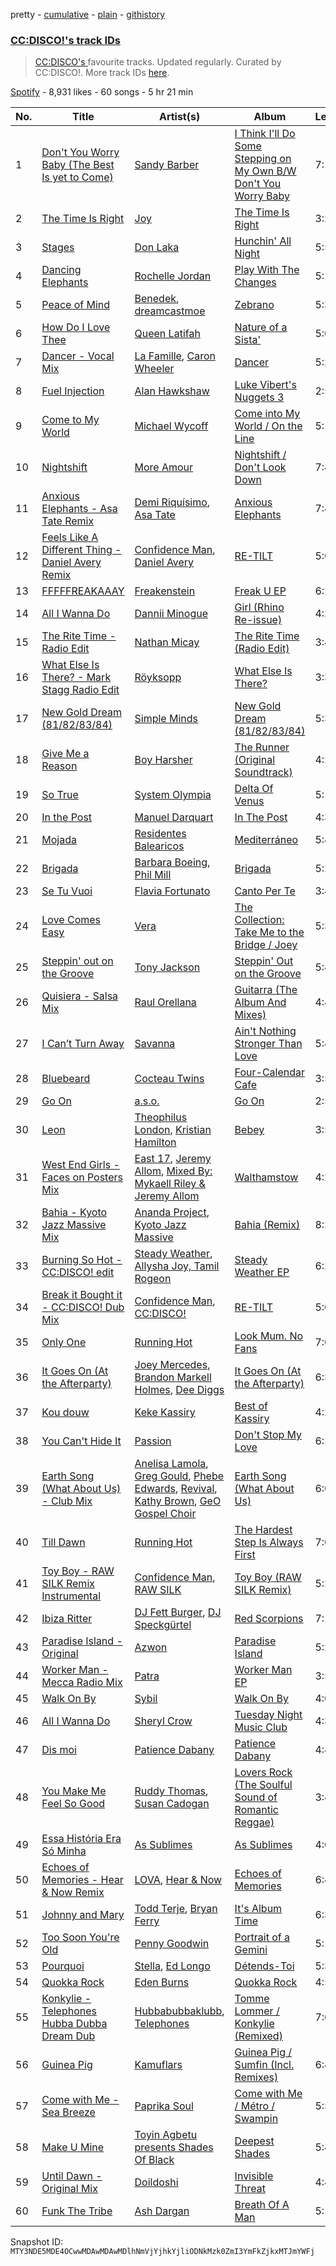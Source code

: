 pretty - [cumulative](/playlists/cumulative/37i9dQZF1DXd9gokF77pBJ.md) - [plain](/playlists/plain/37i9dQZF1DXd9gokF77pBJ) - [githistory](https://github.githistory.xyz/mackorone/spotify-playlist-archive/blob/main/playlists/plain/37i9dQZF1DXd9gokF77pBJ)

### [CC:DISCO!'s track IDs](https://open.spotify.com/playlist/37i9dQZF1DXd9gokF77pBJ)

> <a href="spotify:artist:37fxVoFAMzet5CiiDg7SL7">CC:DISCO's </a> favourite tracks\. Updated regularly\. Curated by CC:DISCO!\. More track IDs <a href="spotify:genre:track\_id">here</a>.

[Spotify](https://open.spotify.com/user/spotify) - 8,931 likes - 60 songs - 5 hr 21 min

| No. | Title | Artist(s) | Album | Length |
|---|---|---|---|---|
| 1 | [Don't You Worry Baby \(The Best Is yet to Come\)](https://open.spotify.com/track/6jg3qW3RAZEcQUeuff6RiG) | [Sandy Barber](https://open.spotify.com/artist/5smHFUSf9HBHBw8Ce0mh2s) | [I Think I'll Do Some Stepping on My Own B/W Don't You Worry Baby](https://open.spotify.com/album/64MOZaHY7xjXHdYed7eU1t) | 7:14 |
| 2 | [The Time Is Right](https://open.spotify.com/track/06IAXVDdjl2JHgHOoVzVG9) | [Joy](https://open.spotify.com/artist/4S7rljGywrEzPChY7XHLER) | [The Time Is Right](https://open.spotify.com/album/42Tq3LQmGWjCq5dkPQXmmg) | 3:25 |
| 3 | [Stages](https://open.spotify.com/track/4IJ3M8iAOJgvA9grJoCys1) | [Don Laka](https://open.spotify.com/artist/1pVB3hFHwbaa3CkI72nQfQ) | [Hunchin' All Night](https://open.spotify.com/album/7DQYEeeElfRlwjyjA1SVL1) | 5:55 |
| 4 | [Dancing Elephants](https://open.spotify.com/track/4EGz4rN8kpKF5mx5i0HHm1) | [Rochelle Jordan](https://open.spotify.com/artist/3MM3uKNdJbvefUael12dl3) | [Play With The Changes](https://open.spotify.com/album/5qJ0CnwfIUUgcKFdrjRP6v) | 5:18 |
| 5 | [Peace of Mind](https://open.spotify.com/track/01B8c1fCg84OAGjy3DyTd1) | [Benedek](https://open.spotify.com/artist/0VGUa1xtVL7g1srvyzbY7t), [dreamcastmoe](https://open.spotify.com/artist/05PeUup2zYw9VOGnaknbn9) | [Zebrano](https://open.spotify.com/album/2K7g3LpcZKPDusWTsZ1bgd) | 5:36 |
| 6 | [How Do I Love Thee](https://open.spotify.com/track/67DtvJpIeuAYuTr6BKHgeu) | [Queen Latifah](https://open.spotify.com/artist/5m7wCUhYhBh7A3A3YMxrbt) | [Nature of a Sista'](https://open.spotify.com/album/3Jt4VAHeS6qE9tmVrl5Byz) | 5:01 |
| 7 | [Dancer \- Vocal Mix](https://open.spotify.com/track/3fSFS8mA0bn5tysmddNZQw) | [La Famille](https://open.spotify.com/artist/0JydFhn1rNSTzrDZuZ98PN), [Caron Wheeler](https://open.spotify.com/artist/2RhMHmV21ZDcSGZ872U4ZY) | [Dancer](https://open.spotify.com/album/0wR3BVI2gBzo3SlGJvNHoW) | 5:26 |
| 8 | [Fuel Injection](https://open.spotify.com/track/3mjnC1wLLjX8pzQbv1IQgM) | [Alan Hawkshaw](https://open.spotify.com/artist/4xJbCqwNfYlbl8v026L24T) | [Luke Vibert's Nuggets 3](https://open.spotify.com/album/4XhHiKbo6yUr642e0GCrhK) | 2:50 |
| 9 | [Come to My World](https://open.spotify.com/track/5iLO42W37wwR15eVtbQxHV) | [Michael Wycoff](https://open.spotify.com/artist/03WrOkxi8Ktm2tBYI1Z7vV) | [Come into My World / On the Line](https://open.spotify.com/album/7eUzClku2HdVYIqkHpiJiz) | 5:16 |
| 10 | [Nightshift](https://open.spotify.com/track/6owXUyIRf9TghK1IQXUb1u) | [More Amour](https://open.spotify.com/artist/1C3kP4fY3Slqe9UuGzS1b3) | [Nightshift / Don't Look Down](https://open.spotify.com/album/1QYYUVvtBS3WYQSZhkgDJW) | 7:49 |
| 11 | [Anxious Elephants \- Asa Tate Remix](https://open.spotify.com/track/7zSYsueFjdppvkYdcguNCp) | [Demi Riquísimo](https://open.spotify.com/artist/1GIv2BGriYO1IdownXWWac), [Asa Tate](https://open.spotify.com/artist/2m6WH0HJcjDrjqEljgQQN7) | [Anxious Elephants](https://open.spotify.com/album/0u0rzxSzs2tcCFC0qOmgQA) | 7:41 |
| 12 | [Feels Like A Different Thing \- Daniel Avery Remix](https://open.spotify.com/track/1shRenemeWoKxg80q68ANm) | [Confidence Man](https://open.spotify.com/artist/0RwXnFrEoI8tltFvYpJgP6), [Daniel Avery](https://open.spotify.com/artist/1EULJuDFWpZ9xg4YwtUGGt) | [RE\-TILT](https://open.spotify.com/album/0zHWRMhq93EvXagIxc4IGb) | 5:03 |
| 13 | [FFFFFREAKAAAY](https://open.spotify.com/track/5MKPScNN7LWd3a40kk2EoW) | [Freakenstein](https://open.spotify.com/artist/7Bcfp0ViTMa6F4xedbUhun) | [Freak U EP](https://open.spotify.com/album/5NWxhmFUVG1kEXGxQ9HyrI) | 6:21 |
| 14 | [All I Wanna Do](https://open.spotify.com/track/38TLvvqAHWSNJtq4l09yfW) | [Dannii Minogue](https://open.spotify.com/artist/6XCS9JCn56Q252cMOTbeq6) | [Girl \(Rhino Re\-issue\)](https://open.spotify.com/album/70nzlIb5chg1iMGhh8Gd3S) | 4:29 |
| 15 | [The Rite Time \- Radio Edit](https://open.spotify.com/track/1FD1QJDanGbIvlzISHezws) | [Nathan Micay](https://open.spotify.com/artist/6U7MOIhacysUEnfJ41WfhC) | [The Rite Time \(Radio Edit\)](https://open.spotify.com/album/0ieNOineZMrDVzWV9iLPYC) | 3:49 |
| 16 | [What Else Is There? \- Mark Stagg Radio Edit](https://open.spotify.com/track/1pC0MvVlAALf3n9RlP975f) | [Röyksopp](https://open.spotify.com/artist/5nPOO9iTcrs9k6yFffPxjH) | [What Else Is There?](https://open.spotify.com/album/1FjqxFm7Fd4yB0UDHHH0KT) | 3:38 |
| 17 | [New Gold Dream \(81/82/83/84\)](https://open.spotify.com/track/7MhDU9xSWM1LPQGPFkAEJC) | [Simple Minds](https://open.spotify.com/artist/6hN9F0iuULZYWXppob22Aj) | [New Gold Dream \(81/82/83/84\)](https://open.spotify.com/album/6dn2O3un8SV0QZ421jDdEj) | 5:38 |
| 18 | [Give Me a Reason](https://open.spotify.com/track/0s1bzOaz2BgIbvYhwGwpmq) | [Boy Harsher](https://open.spotify.com/artist/4iom7VVRU6AHRIu1JUXpLG) | [The Runner \(Original Soundtrack\)](https://open.spotify.com/album/5dfc4xJu4rrdd7oufQu73H) | 4:25 |
| 19 | [So True](https://open.spotify.com/track/5iwS6u0zGbQkLFWXLGDr54) | [System Olympia](https://open.spotify.com/artist/2qtARFvBzCjOuGbXFAF0iX) | [Delta Of Venus](https://open.spotify.com/album/0rLjKe41TizBh87gtdbyQl) | 5:14 |
| 20 | [In the Post](https://open.spotify.com/track/0wfGxyRy073Lhr6tcWH4mF) | [Manuel Darquart](https://open.spotify.com/artist/0mumYdYeqKkr99t3iDEHGS) | [In The Post](https://open.spotify.com/album/6rRZkneJaw1HrlAeUMQOdv) | 4:32 |
| 21 | [Mojada](https://open.spotify.com/track/7KeU2lZdmzHgI5maPkfIc8) | [Residentes Balearicos](https://open.spotify.com/artist/1cOrrxnHshhMoDDdjBfPSG) | [Mediterráneo](https://open.spotify.com/album/7og32GZViYHNRYMhgFffBH) | 5:41 |
| 22 | [Brigada](https://open.spotify.com/track/5GDhxndpilh5O6BDNFwN6f) | [Barbara Boeing](https://open.spotify.com/artist/7uf1b4UI1VVKwwcQO0laWZ), [Phil Mill](https://open.spotify.com/artist/4dw0GyllDDJ5bY9SaGCw5E) | [Brigada](https://open.spotify.com/album/4SYy5FSilSqQRkWBrKzp9n) | 5:23 |
| 23 | [Se Tu Vuoi](https://open.spotify.com/track/0YDc4kVUW7J0Yr908XFEUa) | [Flavia Fortunato](https://open.spotify.com/artist/6u4qQuBV1wEiChGgPVT45f) | [Canto Per Te](https://open.spotify.com/album/2T4GTTm7POJdcUfRKn4EC1) | 3:40 |
| 24 | [Love Comes Easy](https://open.spotify.com/track/3ExcEpHblGcPikCpcgNNAB) | [Vera](https://open.spotify.com/artist/0FkJ8SID5QlL8bWQBMmtmh) | [The Collection: Take Me to the Bridge / Joey](https://open.spotify.com/album/6xVKvK1yeMBO4EhnY7gKwH) | 5:32 |
| 25 | [Steppin' out on the Groove](https://open.spotify.com/track/4QHFZhYuhKczwn0NGBFOcM) | [Tony Jackson](https://open.spotify.com/artist/5Y6G21rp2MNCIePfimbbyO) | [Steppin' Out on the Groove](https://open.spotify.com/album/0uPHY9BW2EAYtQq619slgu) | 5:49 |
| 26 | [Quisiera \- Salsa Mix](https://open.spotify.com/track/5GZE8TATkHhQKsqkjEt4aq) | [Raul Orellana](https://open.spotify.com/artist/6htHgk48aAS94faA48Jq3w) | [Guitarra \(The Album And Mixes\)](https://open.spotify.com/album/6rnVhXqN1pvdMqOxPdkioQ) | 4:42 |
| 27 | [I Can’t Turn Away](https://open.spotify.com/track/3mm0ZejN1arUzTmYEtpWeK) | [Savanna](https://open.spotify.com/artist/17M5hrxVWrmJTr1NlHlaKJ) | [Ain't Nothing Stronger Than Love](https://open.spotify.com/album/2B9lFGikDCPAInwRJOWbfe) | 5:46 |
| 28 | [Bluebeard](https://open.spotify.com/track/4kxpoNJE8r3LgsSzEqaEDU) | [Cocteau Twins](https://open.spotify.com/artist/5Wabl1lPdNOeIn0SQ5A1mp) | [Four\-Calendar Cafe](https://open.spotify.com/album/07poC3fOw5E0tAZ6Zc46AN) | 3:54 |
| 29 | [Go On](https://open.spotify.com/track/1vwzpWzUG5c8Hr36bu1Cbw) | [a.s.o.](https://open.spotify.com/artist/2a4fzfmDaQvYBhBR5hp2jj) | [Go On](https://open.spotify.com/album/6GZjGWlyqF0Pu6wI2SBDr1) | 2:52 |
| 30 | [Leon](https://open.spotify.com/track/4JMgp4eaUGnLFqZtSjCYB8) | [Theophilus London](https://open.spotify.com/artist/4EMtGVFvfCSrEmWaGV0roE), [Kristian Hamilton](https://open.spotify.com/artist/5N5Sh4gVdtIQU9uhwHUlN5) | [Bebey](https://open.spotify.com/album/31e6kRTlCq4KGjg3XA6m5K) | 3:56 |
| 31 | [West End Girls \- Faces on Posters Mix](https://open.spotify.com/track/7yEijwIT9WHKXH4YOb8E2F) | [East 17](https://open.spotify.com/artist/6lOC7lwSO1ql4Gc2Y3QObY), [Jeremy Allom](https://open.spotify.com/artist/2PFtUjgbzaDEEF0gSN6PsI), [Mixed By: Mykaell Riley & Jeremy Allom](https://open.spotify.com/artist/7fJkvrfbWiCiQEToPCkmn6) | [Walthamstow](https://open.spotify.com/album/5hVUeW05qGAIc1YA3h2Y7O) | 4:27 |
| 32 | [Bahia \- Kyoto Jazz Massive Mix](https://open.spotify.com/track/2uRoRLASdX1nOrwjziK98Q) | [Ananda Project](https://open.spotify.com/artist/5SMPsvWbnxL1B6SRIAn37c), [Kyoto Jazz Massive](https://open.spotify.com/artist/10Mz09DRdfsBvUVTUWiqIv) | [Bahia \(Remix\)](https://open.spotify.com/album/7MGsWVNSul0gtPEvMSnuLq) | 8:27 |
| 33 | [Burning So Hot \- CC:DISCO! edit](https://open.spotify.com/track/6vjdiWie9mPtBcU0Es2phq) | [Steady Weather](https://open.spotify.com/artist/250KDQoG6031aEecBnUlxu), [Allysha Joy, Tamil Rogeon](https://open.spotify.com/artist/59xReERk3oLEunXWWJE64F) | [Steady Weather EP](https://open.spotify.com/album/4JZ5AJNXYBEB1O26usPOhd) | 6:20 |
| 34 | [Break it Bought it \- CC:DISCO! Dub Mix](https://open.spotify.com/track/13Lmdx2WUYP7wUoQjGwLv5) | [Confidence Man](https://open.spotify.com/artist/0RwXnFrEoI8tltFvYpJgP6), [CC:DISCO!](https://open.spotify.com/artist/37fxVoFAMzet5CiiDg7SL7) | [RE\-TILT](https://open.spotify.com/album/0zHWRMhq93EvXagIxc4IGb) | 5:03 |
| 35 | [Only One](https://open.spotify.com/track/3cAGadn1zed1wIpyWoVmdn) | [Running Hot](https://open.spotify.com/artist/18QvrAlrBwNeoiAkXE1ikj) | [Look Mum\. No Fans](https://open.spotify.com/album/62ih8N2vpj8Rs51xzdlG1S) | 7:04 |
| 36 | [It Goes On \(At the Afterparty\)](https://open.spotify.com/track/3rwOXnsJIFelb2uEL6racm) | [Joey Mercedes](https://open.spotify.com/artist/54oBNihvb3acQd2WJCIYp4), [Brandon Markell Holmes](https://open.spotify.com/artist/49hxY3aryuNE1UJpuJ0YJf), [Dee Diggs](https://open.spotify.com/artist/3GrNYIRzpnrh3HltUMlMeg) | [It Goes On \(At the Afterparty\)](https://open.spotify.com/album/3sxf4PHUvea7auhbNUlMBh) | 6:32 |
| 37 | [Kou douw](https://open.spotify.com/track/5HAOxJgbPsOMCQqgi8GKMP) | [Keke Kassiry](https://open.spotify.com/artist/66DebSA3RyF7ReCpwfjHT8) | [Best of Kassiry](https://open.spotify.com/album/4pPTUTGJgdkAiEE1ALmQOs) | 4:25 |
| 38 | [You Can't Hide It](https://open.spotify.com/track/4JllN6LAth4uuFh7Xm84n9) | [Passion](https://open.spotify.com/artist/5YgczGESVzCXzvQN5E6n84) | [Don't Stop My Love](https://open.spotify.com/album/5JbkjdDWYlwxa2HV8N77Hp) | 6:13 |
| 39 | [Earth Song \(What About Us\) \- Club Mix](https://open.spotify.com/track/3fcpQwhkotcEzpzRZ6maMg) | [Anelisa Lamola](https://open.spotify.com/artist/4JQspweC9s9YK2H81Nylvi), [Greg Gould](https://open.spotify.com/artist/7scMWGksw0YUGUVuewfyJo), [Phebe Edwards](https://open.spotify.com/artist/5Phxu6UZtHHfEHNPDwyqpo), [Revival](https://open.spotify.com/artist/2PwQi1kdRI5FfS7Q5ukpxk), [Kathy Brown](https://open.spotify.com/artist/1dYwUvGX41uwyOuabIEJUq), [GeO Gospel Choir](https://open.spotify.com/artist/6hE7obcJBo7760EpnmhR1H) | [Earth Song \(What About Us\)](https://open.spotify.com/album/5TlJmOQSTdjLIcFcYFJJ5n) | 6:02 |
| 40 | [Till Dawn](https://open.spotify.com/track/17ssW5GFqQ3mF12GSydUzh) | [Running Hot](https://open.spotify.com/artist/18QvrAlrBwNeoiAkXE1ikj) | [The Hardest Step Is Always First](https://open.spotify.com/album/0CsdqUlzVU73nQrLImpemF) | 7:05 |
| 41 | [Toy Boy \- RAW SILK Remix Instrumental](https://open.spotify.com/track/4aEdlsxMHeHqKGpgGS1Xzm) | [Confidence Man](https://open.spotify.com/artist/0RwXnFrEoI8tltFvYpJgP6), [RAW SILK](https://open.spotify.com/artist/0TWVaByAXEDhyWrgP1w4iw) | [Toy Boy \(RAW SILK Remix\)](https://open.spotify.com/album/4EmJ6lt7c2D1xjgdu4FHvZ) | 5:24 |
| 42 | [Ibiza Ritter](https://open.spotify.com/track/64FtLRfjZFXzYQXLVfyYH1) | [DJ Fett Burger](https://open.spotify.com/artist/7yWrxpMXYe5naRQUVdSWoD), [DJ Speckgürtel](https://open.spotify.com/artist/5r1hN5elIQAsYHiQYUOdjm) | [Red Scorpions](https://open.spotify.com/album/5i1QNkN8oZzYzsRP6ve9kO) | 7:15 |
| 43 | [Paradise Island \- Original](https://open.spotify.com/track/6UTSeHhAQ8J2uQ7h2dqHP7) | [Azwon](https://open.spotify.com/artist/7bq3R6McfVToDTinPJWOqd) | [Paradise Island](https://open.spotify.com/album/4zakgzZMRJKaJ58awLRjq4) | 5:21 |
| 44 | [Worker Man \- Mecca Radio Mix](https://open.spotify.com/track/25UG07cTvHsMa8EGrBniNo) | [Patra](https://open.spotify.com/artist/4aIN2HphWosDXzCDUTgqWa) | [Worker Man EP](https://open.spotify.com/album/7BfZmDjxreB4HgdKlILGl7) | 3:57 |
| 45 | [Walk On By](https://open.spotify.com/track/2R0IB7ccOT9FGTF1J5cAZy) | [Sybil](https://open.spotify.com/artist/1EbIfIjVcauDatNO4vagL1) | [Walk On By](https://open.spotify.com/album/6IWU1ee0GMUnYrIFFbcbel) | 4:01 |
| 46 | [All I Wanna Do](https://open.spotify.com/track/3ZpQiJ78LKINrW9SQTgbXd) | [Sheryl Crow](https://open.spotify.com/artist/4TKTii6gnOnUXQHyuo9JaD) | [Tuesday Night Music Club](https://open.spotify.com/album/7dC6axVAeBDpRMmNtRbpwU) | 4:32 |
| 47 | [Dis moi](https://open.spotify.com/track/4JPhYQpcVWIobC69sYlIYu) | [Patience Dabany](https://open.spotify.com/artist/0I4hm86r145kyusXtEIqSL) | [Patience Dabany](https://open.spotify.com/album/5sdH6ENnkoxZU2KUZVH9UG) | 4:46 |
| 48 | [You Make Me Feel So Good](https://open.spotify.com/track/1G2FFbirgWqUQJxuGstt9e) | [Ruddy Thomas](https://open.spotify.com/artist/079H2w6aQufE4WqzL73I64), [Susan Cadogan](https://open.spotify.com/artist/02CDSrcHflWRx5Wj7RMoB3) | [Lovers Rock \(The Soulful Sound of Romantic Reggae\)](https://open.spotify.com/album/3GUbXnyMM1mb9JM4XNe3hw) | 3:40 |
| 49 | [Essa História Era Só Minha](https://open.spotify.com/track/2ZUXu4GEC0X3HfZerdIkY8) | [As Sublimes](https://open.spotify.com/artist/5IwNtKoJGwuNOSX7PxoMq1) | [As Sublimes](https://open.spotify.com/album/6T2WRxTf2THIPYSETc7LOG) | 4:07 |
| 50 | [Echoes of Memories \- Hear & Now Remix](https://open.spotify.com/track/6Liyo6T5Z39p6arJ4sQ1GQ) | [LOVA](https://open.spotify.com/artist/1eEowC9PRKVjX0ZnyiTWgw), [Hear & Now](https://open.spotify.com/artist/3YQwxKTjtAELAeGeqY4HgJ) | [Echoes of Memories](https://open.spotify.com/album/3a0obSJPi6fR4KwFU73veD) | 6:41 |
| 51 | [Johnny and Mary](https://open.spotify.com/track/4DpDrLYI6CQIYw1VFeBR4o) | [Todd Terje](https://open.spotify.com/artist/49gaZqfow2v8EEQmjGyEIw), [Bryan Ferry](https://open.spotify.com/artist/5RNFFojXkPRmlJZIwXeKQC) | [It's Album Time](https://open.spotify.com/album/058No4Kiz8r284NwzBSBC2) | 6:32 |
| 52 | [Too Soon You're Old](https://open.spotify.com/track/0xoQ94UXapKcxoJoT0U2yj) | [Penny Goodwin](https://open.spotify.com/artist/3U2DfAQbDTbPbbgFoqqxeX) | [Portrait of a Gemini](https://open.spotify.com/album/7zar80bvYKkJGWvfi6oPiX) | 5:16 |
| 53 | [Pourquoi](https://open.spotify.com/track/1pd0CVkbOs0raP7B4bfRb9) | [Stella](https://open.spotify.com/artist/5w3hiAOQKr9glXE15H4A6e), [Ed Longo](https://open.spotify.com/artist/3nqWfkB8tEeGxqYgwzg6U4) | [Détends\-Toi](https://open.spotify.com/album/6OlWZuO3iT7RbhcmqPCbCK) | 5:31 |
| 54 | [Quokka Rock](https://open.spotify.com/track/1Xjs4ngq7AxQqtSeMQcfJE) | [Eden Burns](https://open.spotify.com/artist/6lItMkb0pYOU1DvFUWgYo2) | [Quokka Rock](https://open.spotify.com/album/56BBnq0Ay0sdVtN4Zi9vXt) | 4:59 |
| 55 | [Konkylie \- Telephones Hubba Dubba Dream Dub](https://open.spotify.com/track/2R7fsx79N5AchcThzaShpK) | [Hubbabubbaklubb](https://open.spotify.com/artist/7HgA0wYq2OBe9ac7awv1Jq), [Telephones](https://open.spotify.com/artist/0A34lofieP2Nj3Gm2hb6pY) | [Tomme Lommer / Konkylie \(Remixed\)](https://open.spotify.com/album/2lOhvmjWgJyLtW1hH7M8F1) | 7:02 |
| 56 | [Guinea Pig](https://open.spotify.com/track/1CLdLGLFpR7FG44ie98gTe) | [Kamuflars](https://open.spotify.com/artist/25jF8ynO4bl3OS5H0VthLX) | [Guinea Pig / Sumfin \(Incl\. Remixes\)](https://open.spotify.com/album/5nxZXIpld3KQDdomN9WDhN) | 6:42 |
| 57 | [Come with Me \- Sea Breeze](https://open.spotify.com/track/3Xq4OujWDOtvPXKiPkKL5h) | [Paprika Soul](https://open.spotify.com/artist/6pSI968GeA8SPZPHf21ViT) | [Come with Me / Métro / Swampin](https://open.spotify.com/album/3DPB85yvvThrigMyxd1dI5) | 5:57 |
| 58 | [Make U Mine](https://open.spotify.com/track/4WcQVfB4lCmpopjKsDrV1D) | [Toyin Agbetu presents Shades Of Black](https://open.spotify.com/artist/4t6vRMAJ6i52YvoKJhrynb) | [Deepest Shades](https://open.spotify.com/album/5HPB9bXOPyyNMkml3ySivL) | 5:49 |
| 59 | [Until Dawn \- Original Mix](https://open.spotify.com/track/0K613P27zJ2GcJ4fM5Q2J4) | [Doildoshi](https://open.spotify.com/artist/286xMU6guFcghkncOEDcJH) | [Invisible Threat](https://open.spotify.com/album/6LWwyEmPZfHR5hh0qZVMKL) | 4:42 |
| 60 | [Funk The Tribe](https://open.spotify.com/track/6hjgXS8zDeaonIMlmtqZDj) | [Ash Dargan](https://open.spotify.com/artist/7uMdXW4knlRBzxIvzpyJby) | [Breath Of A Man](https://open.spotify.com/album/3nmqsQR4920MF39cgHx4ns) | 5:13 |

Snapshot ID: `MTY3NDE5MDE4OCwwMDAwMDAwMDlhNmVjYjhkYjliODNkMzk0ZmI3YmFkZjkxMTJmYWFj`
